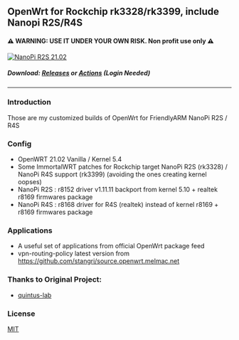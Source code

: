 ## OpenWrt for Rockchip rk3328/rk3399, include Nanopi R2S/R4S
#### ⚠ WARNING: USE IT UNDER YOUR OWN RISK. Non profit use only ⚠ 
[![NanoPi R2S 21.02](https://github.com/anaelorlinski/OpenWrt-NanoPi-R2S-R4S-Builds/actions/workflows/NanoPi-r2s-21.02.yml/badge.svg)](https://github.com/anaelorlinski/OpenWrt-NanoPi-R2S-R4S-Builds/actions/workflows/NanoPi-r2s-21.02.yml)

##### Download: [Releases](https://github.com/anaelorlinski/OpenWrt-NanoPi-R2S-R4S-Builds/releases) or [Actions](https://github.com/anaelorlinski/OpenWrt-NanoPi-R2S-R4S-Builds/actions) \(Login Needed\)
- - -
### Introduction
Those are my customized builds of OpenWrt for FriendlyARM NanoPi R2S / R4S

### Config
- OpenWRT 21.02 Vanilla / Kernel 5.4
- Some ImmortalWRT patches for Rockchip target NanoPi R2S (rk3328) / NanoPi R4S support (rk3399) (avoiding the ones creating kernel oopses)
- NanoPi R2S : r8152 driver v1.11.11 backport from kernel 5.10 + realtek r8169 firmwares package
- NanoPi R4S : r8168 driver for R4S (realtek) instead of kernel r8169 + r8169 firmwares package

### Applications
- A useful set of applications from official OpenWrt package feed
- vpn-routing-policy latest version from https://github.com/stangri/source.openwrt.melmac.net


### Thanks to Original Project:
- [quintus-lab](https://github.com/quintus-lab/OpenWRT-Rockchip)

### License
[MIT](https://github.com/anaelorlinski/OpenWRT-Rockchip/blob/master/LICENSE)
